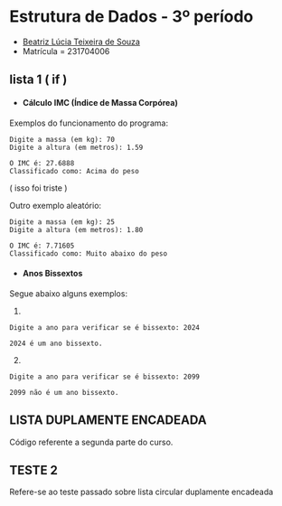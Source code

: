 # Estrutura de Dados - 3º período

* [Beatriz Lúcia Teixeira de Souza](https://github.com/bealucia)
* Matrícula = 231704006

## lista 1 ( if )
* <h4> Cálculo IMC (Índice de Massa Corpórea)</h4>
Exemplos do funcionamento do programa:

```
Digite a massa (em kg): 70
Digite a altura (em metros): 1.59
```
```
O IMC é: 27.6888
Classificado como: Acima do peso
```
( isso foi triste )

Outro exemplo aleatório: 
```
Digite a massa (em kg): 25
Digite a altura (em metros): 1.80
```
```
O IMC é: 7.71605
Classificado como: Muito abaixo do peso
```


* <h4>Anos Bissextos </h4>

Segue abaixo alguns exemplos: 

1. 
```
Digite a ano para verificar se é bissexto: 2024
```
```
2024 é um ano bissexto.
```

2. 

```
Digite a ano para verificar se é bissexto: 2099
```
```
2099 não é um ano bissexto.
```

## LISTA DUPLAMENTE ENCADEADA 

Código referente a segunda parte do curso.


## TESTE 2 

Refere-se ao teste passado sobre lista circular duplamente encadeada

